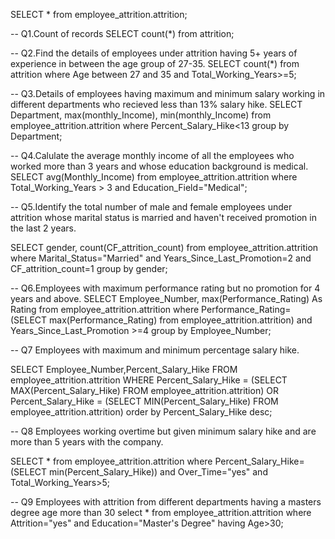 SELECT * from employee_attrition.attrition;

-- Q1.Count of records
SELECT count(*) from attrition;

-- Q2.Find the details of employees under attrition having 5+ years of experience in between the age group of 27-35.
SELECT count(*) from attrition
where Age between 27 and 35
and Total_Working_Years>=5;

-- Q3.Details of employees having maximum and minimum salary working in different departments who recieved less than 13% salary hike.
SELECT Department,
max(monthly_Income),
min(monthly_Income)
from employee_attrition.attrition
where Percent_Salary_Hike<13
group by Department;

-- Q4.Calulate the average monthly income of all the employees who worked more than 3 years and whose education background is medical.
SELECT avg(Monthly_Income)
from employee_attrition.attrition
where Total_Working_Years > 3
and Education_Field="Medical";

-- Q5.Identify the total number of male and female employees under attrition whose marital status is married and haven't received promotion in the last 2 years.

SELECT gender, count(CF_attrition_count)
from employee_attrition.attrition
where Marital_Status="Married"
and Years_Since_Last_Promotion=2
and CF_attrition_count=1
group by gender;

-- Q6.Employees with maximum performance rating but no promotion for 4 years and above.
SELECT Employee_Number,
max(Performance_Rating) As Rating
from employee_attrition.attrition
where Performance_Rating=(SELECT max(Performance_Rating) from  employee_attrition.attrition)
and Years_Since_Last_Promotion >=4
group by Employee_Number;

-- Q7 Employees with maximum and minimum percentage salary hike.

SELECT Employee_Number,Percent_Salary_Hike
FROM employee_attrition.attrition
WHERE Percent_Salary_Hike = (SELECT MAX(Percent_Salary_Hike) FROM employee_attrition.attrition)
 OR   Percent_Salary_Hike = (SELECT MIN(Percent_Salary_Hike) FROM employee_attrition.attrition)
 order by Percent_Salary_Hike desc;
 
-- Q8 Employees working overtime but given minimum salary hike and are more than 5 years with the company.
 
SELECT *
from employee_attrition.attrition
where Percent_Salary_Hike=(SELECT min(Percent_Salary_Hike))
and Over_Time="yes"
and Total_Working_Years>5;

-- Q9 Employees with attrition from different departments having a masters degree age more than 30
select * from employee_attrition.attrition
where Attrition="yes"
and Education="Master's Degree"
having Age>30;


